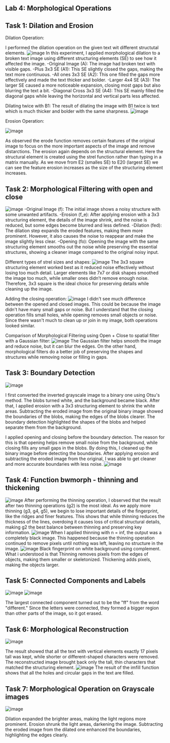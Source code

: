 ## Lab 4: Morphological Operations

## Task 1: Dilation and Erosion
Dilation Operation:

I performed the dilation operation on the given text wit different structutal elements.
![image](https://github.com/user-attachments/assets/fd25afe3-25eb-4241-8b0f-752313f99381)
In this experiment, I applied morphological dilation to a broken text image using different structuring elements (SE) to see how it affected the image.
-Original Image (A): The image had broken text with visible gaps.
-Plus 3x3 SE (A1): This SE slightly closed the gaps, making the text more continuous.
-All ones 3x3 SE (A2): This one filled the gaps more effectively and made the text thicker and bolder.
-Larger 4x4 SE (A3): The larger SE caused a more noticeable expansion, closing most gaps but also blurring the text a bit.
-Diagonal Cross 3x3 SE (A4): This SE mainly filled the diagonal gaps while leaving the horizontal and vertical parts less affected.

Dilating twice with B1:
The result of dilating the image with B1 twice is text which is much thicker and bolder with the same sharpness.
![image](https://github.com/user-attachments/assets/50f21f89-a726-44e2-8ea5-ccb0ec8d63e9)

Erosion Operation:

![image](https://github.com/user-attachments/assets/9db3ee0c-ac9d-407b-af14-d92c375ef7f0)

As observed the erode function removes certain features of the original image to focus on the more important aspects of the image and remove distarctions. The erosion again depends on the structural element. Here the structural element is created using the strel function rather than typing in a matrix manually. 
As we move from E2 (smalles SE) to E20 (largest SE) we can see the feature erosion increases as the size of the structuring element increases.

## Task 2: Morphological Filtering with open and close
![image](https://github.com/user-attachments/assets/82ad4ae0-4715-4f90-ae8b-09dab0d3fd04)
-Original Image (f): The initial image shows a noisy structure with some unwanted artifacts.
-Erosion (f_e): After applying erosion with a 3x3 structuring element, the details of the image shrink, and the noise is reduced, but some edges become blurred and less defined.
-Dilation (fed): The dilation step expands the eroded features, making them more prominent. However, it also causes the noise to reappear and make the image slightly less clear.
-Opening (fo): Opening the image with the same structuring element smooths out the noise while preserving the essential structures, showing a cleaner image compared to the original noisy input.

Different types of strel sizes and shapes:
![image](https://github.com/user-attachments/assets/65fe5e7e-3915-43ab-91e5-ac590d5d4d8e)
The 3x3 square structuring element worked best as it reduced noise effectively without losing too much detail. Larger elements like 7x7 or disk shapes smoothed the image too much, while smaller ones didn’t remove enough noise. Therefore, 3x3 square is the ideal choice for preserving details while cleaning up the image.

Adding the closing operation:
![image](https://github.com/user-attachments/assets/ced955ac-93b0-4034-924e-de1162eca81f)
I didn't see much difference between the opened and closed images. This could be because the image didn't have many small gaps or noise. But I understand that the closing operation fills small holes, while opening removes small objects or noise. Since there wasn't much to clean up or join in my image, both operations looked similar. 

Comparison of Morphological Filtering using Open + Close to spatial filter with a Gaussian filter:
![image](https://github.com/user-attachments/assets/5989195b-fb4e-4f03-9c55-0256a448f4ba)
The Gaussian filter helps smooth the image and reduce noise, but it can blur the edges. On the other hand, morphological filters do a better job of preserving the shapes and structures while removing noise or filling in gaps.

## Task 3: Boundary Detection

![image](https://github.com/user-attachments/assets/77e813f3-660d-4a36-9da3-63549c438e66)

I first converted the inverted grayscale image to a binary one using Otsu's method. The blobs turned white, and the background became black. After that, I applied erosion with a 3x3 structuring element to shrink the white areas. Subtracting the eroded image from the original binary image showed the boundaries of the blobs, making the edges of the blobs clearer. The boundary detection highlighted the shapes of the blobs and helped separate them from the background.

I applied opening and closing before the boundary detection. The reason for this is that opening helps remove small noise from the background, while closing fills any small gaps in the blobs. By doing this, I cleaned up the binary image before detecting the boundaries. After applying erosion and subtracting the eroded image from the original, I was able to get cleaner and more accurate boundaries with less noise.
![image](https://github.com/user-attachments/assets/06f402a1-7fc6-4b44-ac9f-25405aa0df8d)

## Task 4: Function bwmorph - thinning and thickening

![image](https://github.com/user-attachments/assets/f9b0f6b0-36d2-42cf-9260-0f1087e4f0f4)
After performing the thinning operation, I observed that the result after two thinning operations (g2) is the most ideal. As we apply more thinning (g3, g4, g5), we begin to lose important details of the fingerprint, like the ridges and finer features. This shows that while thinning reduces the thickness of the lines, overdoing it causes loss of critical structural details, making g2 the best balance between thinning and preserving key information.
![image](https://github.com/user-attachments/assets/0ae8c087-58f5-4d4a-87cc-efe86c32eebb)
When I applied thinning with n = inf, the output was a completely black image. This happened because the thinning operation continued to remove pixels until nothing was left, leaving no structure in the image.
![image](https://github.com/user-attachments/assets/a3558144-0a52-464f-b42b-6b9d1ce68e53)
Black fingerprint on white background using complement.
What i understood is that Thinning removes pixels from the edges of objects, making them smaller or skeletonized. Thickening adds pixels, making the objects larger.

## Task 5: Connected Components and Labels
![image](https://github.com/user-attachments/assets/9c95d348-de08-4937-a9df-b44845d3476f)
![image](https://github.com/user-attachments/assets/caa6aaab-2c7e-43f7-86f9-b36418ed0f79)

The largest connected component turned out to be the "ff" from the word "different." Since the letters were connected, they formed a bigger region than other parts of the image, so it got erased.

## Task 6: Morphological Reconstruction
![image](https://github.com/user-attachments/assets/5bb04faf-e8ee-4a0a-ab9f-698f767b540d)

The result showed that all the text with vertical elements exactly 17 pixels tall was kept, while shorter or different-shaped characters were removed. The reconstructed image brought back only the tall, thin characters that matched the structuring element.
![image](https://github.com/user-attachments/assets/2bfb24f4-be6e-429a-a2ba-e42561bf37bb)
The result of the imfill function shows that all the holes and circular gaps in the text are filled.

## Task 7: Morphological Operation on Grayscale images
![image](https://github.com/user-attachments/assets/380061f7-b802-400d-898f-265431b2d313)

Dilation expanded the brighter areas, making the light regions more prominent. Erosion shrunk the light areas, darkening the image. Subtracting the eroded image from the dilated one enhanced the boundaries, highlighting the edges clearly.



